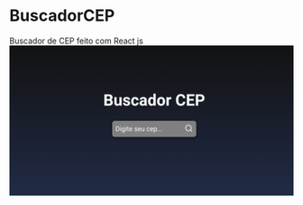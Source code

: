 # BuscadorCEP
Buscador de CEP feito com React js
![](https://github.com/JonathanSaan/BuscadorCEP/blob/b3bfaeb635f5ea73f84393aba11739b4e8ead689/Capture+_2022-03-26-11-08-48-1.png)
